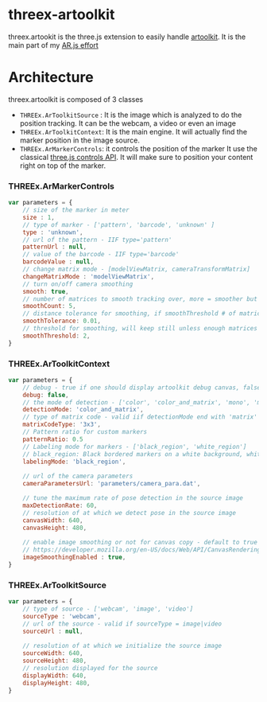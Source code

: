 # threex-artoolkit

threex.artookit is the three.js extension to easily handle [artoolkit](https://github.com/artoolkit/jsartoolkit5).
It is the main part of my [AR.js effort](http://github.com/jeromeetienne/AR.js)

# Architecture

threex.artoolkit is composed of 3 classes

- ```THREEx.ArToolkitSource``` : It is the image which is analyzed to do the position tracking.
  It can be the webcam, a video or even an image
- ```THREEx.ArToolkitContext```: It is the main engine. It will actually find the marker position
  in the image source.
- ```THREEx.ArMarkerControls```: it controls the position of the marker
  It use the classical [three.js controls API](https://github.com/mrdoob/three.js/tree/master/examples/js/controls). 
  It will make sure to position your content right on top of the marker. 


### THREEx.ArMarkerControls 

```javascript
var parameters = {
	// size of the marker in meter
	size : 1,
	// type of marker - ['pattern', 'barcode', 'unknown' ]
	type : 'unknown',
	// url of the pattern - IIF type='pattern'
	patternUrl : null,
	// value of the barcode - IIF type='barcode'
	barcodeValue : null,
	// change matrix mode - [modelViewMatrix, cameraTransformMatrix]
	changeMatrixMode : 'modelViewMatrix',
	// turn on/off camera smoothing
	smooth: true,
	// number of matrices to smooth tracking over, more = smoother but slower follow
	smoothCount: 5,
	// distance tolerance for smoothing, if smoothThreshold # of matrices are under tolerance, tracking will stay still
	smoothTolerance: 0.01,
	// threshold for smoothing, will keep still unless enough matrices are over tolerance
	smoothThreshold: 2,
}
```

### THREEx.ArToolkitContext

```javascript
var parameters = {
	// debug - true if one should display artoolkit debug canvas, false otherwise
	debug: false,
	// the mode of detection - ['color', 'color_and_matrix', 'mono', 'mono_and_matrix']
	detectionMode: 'color_and_matrix',
	// type of matrix code - valid iif detectionMode end with 'matrix' - [3x3, 3x3_HAMMING63, 3x3_PARITY65, 4x4, 4x4_BCH_13_9_3, 4x4_BCH_13_5_5]
	matrixCodeType: '3x3',
	// Pattern ratio for custom markers
	patternRatio: 0.5
	// Labeling mode for markers - ['black_region', 'white_region']
	// black_region: Black bordered markers on a white background, white_region: White bordered markers on a black background
	labelingMode: 'black_region',
	
	// url of the camera parameters
	cameraParametersUrl: 'parameters/camera_para.dat',

	// tune the maximum rate of pose detection in the source image
	maxDetectionRate: 60,
	// resolution of at which we detect pose in the source image
	canvasWidth: 640,
	canvasHeight: 480,
	
	// enable image smoothing or not for canvas copy - default to true
	// https://developer.mozilla.org/en-US/docs/Web/API/CanvasRenderingContext2D/imageSmoothingEnabled
	imageSmoothingEnabled : true,
}
```

### THREEx.ArToolkitSource

```javascript
var parameters = {
	// type of source - ['webcam', 'image', 'video']
	sourceType : 'webcam',
	// url of the source - valid if sourceType = image|video
	sourceUrl : null,
	
	// resolution of at which we initialize the source image
	sourceWidth: 640,
	sourceHeight: 480,
	// resolution displayed for the source 
	displayWidth: 640,
	displayHeight: 480,
}
```
